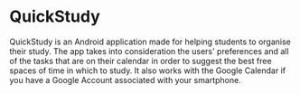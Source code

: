 QuickStudy
======
QuickStudy is an Android application made for helping students to organise their study. The app takes into consideration the users' preferences and all of the tasks that are on their calendar in order to suggest the best free spaces of time in which to study. It also works with the Google Calendar if you have a Google Account associated with your smartphone.
